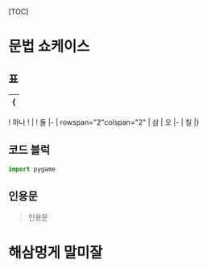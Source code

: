 [TOC]

# 문법 쇼케이스

## 표

{|
|-
! 하나
! 
      |       ! 둘
|-
| rowspan="2"colspan="2" | 삼
| 오
|-
| 칠
|}

## 코드 블럭
```python
import pygame
```
## 인용문
> 인용문

# 해삼멍게 말미잘